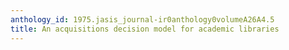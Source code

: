 ```yaml
---
anthology_id: 1975.jasis_journal-ir0anthology0volumeA26A4.5
title: An acquisitions decision model for academic libraries
---
```

